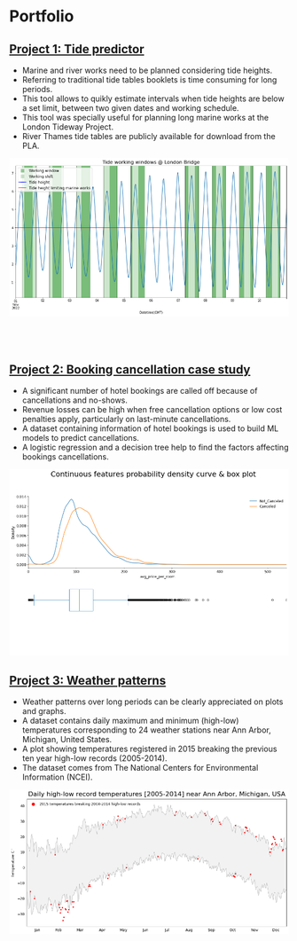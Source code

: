 # Portfolio

## [Project 1: Tide predictor](https://github.com/FranciscoGabrielMiranda/Tide_predictions)
* Marine and river works need to be planned considering tide heights.
* Referring to traditional tide tables booklets is time consuming for long periods.
* This tool allows to quikly estimate intervals when tide heights are below a set limit, between two given dates and working schedule.
* This tool was specially useful for planning long marine works at the London Tideway Project.
* River Thames tide tables are publicly available for download from the PLA.


![](/images/tide_predictions_image.png)
<br />
<br />
<br />
<br />

## [Project 2: Booking cancellation case study](https://github.com/FranciscoGabrielMiranda/Hotel_bookings_cancellations)
* A significant number of hotel bookings are called off because of cancellations and no-shows.
* Revenue losses can be high when free cancellation options or low cost penalties apply, particularly on last-minute cancellations. 
* A dataset containing information of hotel bookings is used to build ML models to predict cancellations.
* A logistic regression and a decision tree help to find the factors affecting bookings cancellations.


![](/images/booking_case_study_image.png)
## [Project 3: Weather patterns](https://github.com/FranciscoGabrielMiranda/Weather_patterns)
* Weather patterns over long periods can be clearly appreciated on plots and graphs.
* A dataset contains daily maximum and minimum (high-low) temperatures corresponding to 24 weather stations near Ann Arbor, Michigan, United States.
* A plot showing temperatures registered in 2015 breaking the previous ten year high-low records (2005-2014).
* The dataset comes from The National Centers for Environmental Information (NCEI).


![](/images/weather_patterns_image_1.png)

